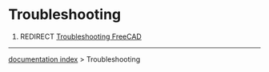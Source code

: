 # Troubleshooting
1.  REDIRECT [Troubleshooting FreeCAD](Troubleshooting_FreeCAD.md)

---
[documentation index](../README.md) > Troubleshooting
